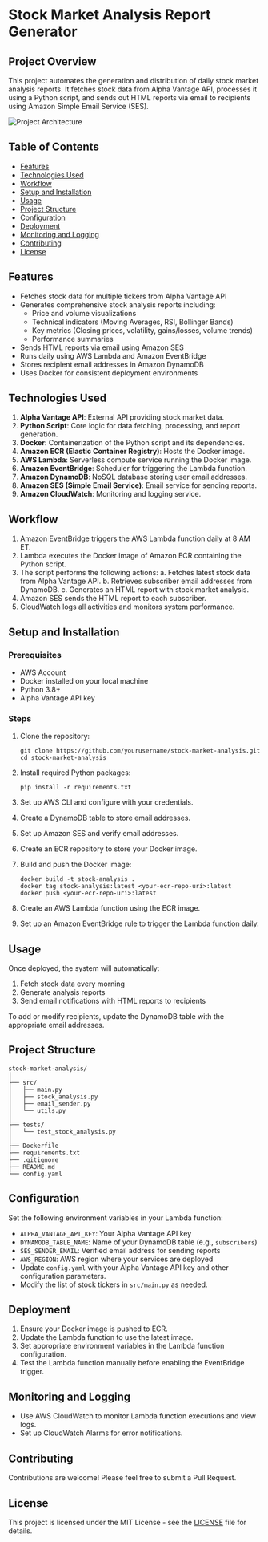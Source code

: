 # Stock Market Analysis Report Generator

## Project Overview
This project automates the generation and distribution of daily stock market analysis reports. It fetches stock data from Alpha Vantage API, processes it using a Python script, and sends out HTML reports via email to recipients using Amazon Simple Email Service (SES).

![Project Architecture](./stockMarketAnalysisArchitectureDiagram.png)

## Table of Contents
- [Features](#features)
- [Technologies Used](#technologies-used)
- [Workflow](#workflow)
- [Setup and Installation](#setup-and-installation)
- [Usage](#usage)
- [Project Structure](#project-structure)
- [Configuration](#configuration)
- [Deployment](#deployment)
- [Monitoring and Logging](#monitoring-and-logging)
- [Contributing](#contributing)
- [License](#license)

## Features
- Fetches stock data for multiple tickers from Alpha Vantage API
- Generates comprehensive stock analysis reports including:
  - Price and volume visualizations
  - Technical indicators (Moving Averages, RSI, Bollinger Bands)
  - Key metrics (Closing prices, volatility, gains/losses, volume trends)
  - Performance summaries
- Sends HTML reports via email using Amazon SES
- Runs daily using AWS Lambda and Amazon EventBridge
- Stores recipient email addresses in Amazon DynamoDB
- Uses Docker for consistent deployment environments

## Technologies Used
1. **Alpha Vantage API**: External API providing stock market data.
2. **Python Script**: Core logic for data fetching, processing, and report generation.
3. **Docker**: Containerization of the Python script and its dependencies.
4. **Amazon ECR (Elastic Container Registry)**: Hosts the Docker image.
5. **AWS Lambda**: Serverless compute service running the Docker image.
6. **Amazon EventBridge**: Scheduler for triggering the Lambda function.
7. **Amazon DynamoDB**: NoSQL database storing user email addresses.
8. **Amazon SES (Simple Email Service)**: Email service for sending reports.
9. **Amazon CloudWatch**: Monitoring and logging service.

## Workflow

1. Amazon EventBridge triggers the AWS Lambda function daily at 8 AM ET.
2. Lambda executes the Docker image of Amazon ECR containing the Python script.
3. The script performs the following actions:
   a. Fetches latest stock data from Alpha Vantage API.
   b. Retrieves subscriber email addresses from DynamoDB.
   c. Generates an HTML report with stock market analysis.
4. Amazon SES sends the HTML report to each subscriber.
5. CloudWatch logs all activities and monitors system performance.

## Setup and Installation

### Prerequisites
- AWS Account
- Docker installed on your local machine
- Python 3.8+
- Alpha Vantage API key

### Steps
1. Clone the repository:
   ```
   git clone https://github.com/yourusername/stock-market-analysis.git
   cd stock-market-analysis
   ```

2. Install required Python packages:
   ```
   pip install -r requirements.txt
   ```

3. Set up AWS CLI and configure with your credentials.

4. Create a DynamoDB table to store email addresses.

5. Set up Amazon SES and verify email addresses.

6. Create an ECR repository to store your Docker image.

7. Build and push the Docker image:
   ```
   docker build -t stock-analysis .
   docker tag stock-analysis:latest <your-ecr-repo-uri>:latest
   docker push <your-ecr-repo-uri>:latest
   ```

8. Create an AWS Lambda function using the ECR image.

9. Set up an Amazon EventBridge rule to trigger the Lambda function daily.

## Usage
Once deployed, the system will automatically:
1. Fetch stock data every morning
2. Generate analysis reports
3. Send email notifications with HTML reports to recipients

To add or modify recipients, update the DynamoDB table with the appropriate email addresses.

## Project Structure
```
stock-market-analysis/
│
├── src/
│   ├── main.py
│   ├── stock_analysis.py
│   ├── email_sender.py
│   └── utils.py
│
├── tests/
│   └── test_stock_analysis.py
│
├── Dockerfile
├── requirements.txt
├── .gitignore
├── README.md
└── config.yaml
```
## Configuration

Set the following environment variables in your Lambda function:

- `ALPHA_VANTAGE_API_KEY`: Your Alpha Vantage API key
- `DYNAMODB_TABLE_NAME`: Name of your DynamoDB table (e.g., `subscribers`)
- `SES_SENDER_EMAIL`: Verified email address for sending reports
- `AWS_REGION`: AWS region where your services are deployed
- Update `config.yaml` with your Alpha Vantage API key and other configuration parameters.
- Modify the list of stock tickers in `src/main.py` as needed.

## Deployment
1. Ensure your Docker image is pushed to ECR.
2. Update the Lambda function to use the latest image.
3. Set appropriate environment variables in the Lambda function configuration.
4. Test the Lambda function manually before enabling the EventBridge trigger.

## Monitoring and Logging
- Use AWS CloudWatch to monitor Lambda function executions and view logs.
- Set up CloudWatch Alarms for error notifications.

## Contributing
Contributions are welcome! Please feel free to submit a Pull Request.

## License
This project is licensed under the MIT License - see the [LICENSE](LICENSE) file for details.


